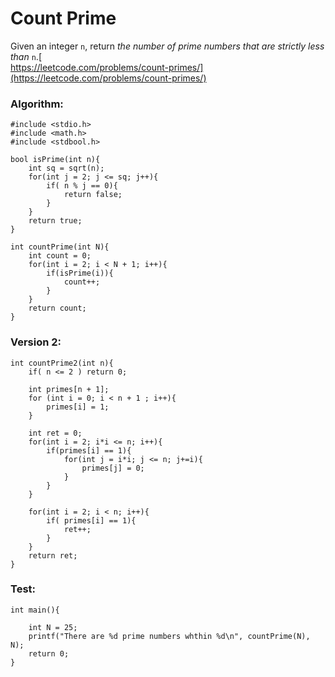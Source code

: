 # Count Prime

Given an integer `n`, return _the number of prime numbers that are strictly less than_ `n`.[\
https://leetcode.com/problems/count-primes/](https://leetcode.com/problems/count-primes/)

### Algorithm:

```
#include <stdio.h>
#include <math.h>
#include <stdbool.h>

bool isPrime(int n){
    int sq = sqrt(n);
    for(int j = 2; j <= sq; j++){
        if( n % j == 0){
            return false;
        }
    }
    return true;
}

int countPrime(int N){
    int count = 0;
    for(int i = 2; i < N + 1; i++){
        if(isPrime(i)){
            count++;
        }
    }
    return count;
}

```

### Version 2:

```
int countPrime2(int n){
    if( n <= 2 ) return 0;

    int primes[n + 1];
    for (int i = 0; i < n + 1 ; i++){
        primes[i] = 1;
    }
        
    int ret = 0;
    for(int i = 2; i*i <= n; i++){
        if(primes[i] == 1){
            for(int j = i*i; j <= n; j+=i){
                primes[j] = 0;
            }
        }
    }
        
    for(int i = 2; i < n; i++){
        if( primes[i] == 1){
            ret++;
        }
    }
    return ret;
}
```

### Test:

```
int main(){

    int N = 25;
    printf("There are %d prime numbers whthin %d\n", countPrime(N), N);
    return 0;
}
```

